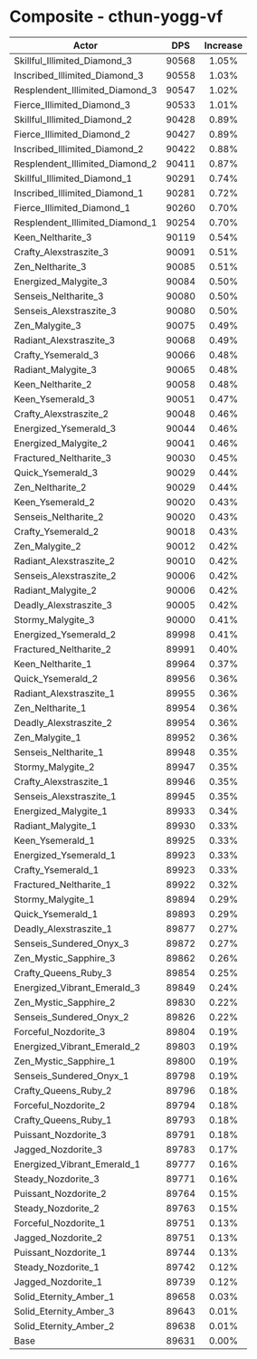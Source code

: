 # Composite - cthun-yogg-vf
| Actor | DPS | Increase |
|---|:---:|:---:|
|Skillful_Illimited_Diamond_3|90568|1.05%|
|Inscribed_Illimited_Diamond_3|90558|1.03%|
|Resplendent_Illimited_Diamond_3|90547|1.02%|
|Fierce_Illimited_Diamond_3|90533|1.01%|
|Skillful_Illimited_Diamond_2|90428|0.89%|
|Fierce_Illimited_Diamond_2|90427|0.89%|
|Inscribed_Illimited_Diamond_2|90422|0.88%|
|Resplendent_Illimited_Diamond_2|90411|0.87%|
|Skillful_Illimited_Diamond_1|90291|0.74%|
|Inscribed_Illimited_Diamond_1|90281|0.72%|
|Fierce_Illimited_Diamond_1|90260|0.70%|
|Resplendent_Illimited_Diamond_1|90254|0.70%|
|Keen_Neltharite_3|90119|0.54%|
|Crafty_Alexstraszite_3|90091|0.51%|
|Zen_Neltharite_3|90085|0.51%|
|Energized_Malygite_3|90084|0.50%|
|Senseis_Neltharite_3|90080|0.50%|
|Senseis_Alexstraszite_3|90080|0.50%|
|Zen_Malygite_3|90075|0.49%|
|Radiant_Alexstraszite_3|90068|0.49%|
|Crafty_Ysemerald_3|90066|0.48%|
|Radiant_Malygite_3|90065|0.48%|
|Keen_Neltharite_2|90058|0.48%|
|Keen_Ysemerald_3|90051|0.47%|
|Crafty_Alexstraszite_2|90048|0.46%|
|Energized_Ysemerald_3|90044|0.46%|
|Energized_Malygite_2|90041|0.46%|
|Fractured_Neltharite_3|90030|0.45%|
|Quick_Ysemerald_3|90029|0.44%|
|Zen_Neltharite_2|90029|0.44%|
|Keen_Ysemerald_2|90020|0.43%|
|Senseis_Neltharite_2|90020|0.43%|
|Crafty_Ysemerald_2|90018|0.43%|
|Zen_Malygite_2|90012|0.42%|
|Radiant_Alexstraszite_2|90010|0.42%|
|Senseis_Alexstraszite_2|90006|0.42%|
|Radiant_Malygite_2|90006|0.42%|
|Deadly_Alexstraszite_3|90005|0.42%|
|Stormy_Malygite_3|90000|0.41%|
|Energized_Ysemerald_2|89998|0.41%|
|Fractured_Neltharite_2|89991|0.40%|
|Keen_Neltharite_1|89964|0.37%|
|Quick_Ysemerald_2|89956|0.36%|
|Radiant_Alexstraszite_1|89955|0.36%|
|Zen_Neltharite_1|89954|0.36%|
|Deadly_Alexstraszite_2|89954|0.36%|
|Zen_Malygite_1|89952|0.36%|
|Senseis_Neltharite_1|89948|0.35%|
|Stormy_Malygite_2|89947|0.35%|
|Crafty_Alexstraszite_1|89946|0.35%|
|Senseis_Alexstraszite_1|89945|0.35%|
|Energized_Malygite_1|89933|0.34%|
|Radiant_Malygite_1|89930|0.33%|
|Keen_Ysemerald_1|89925|0.33%|
|Energized_Ysemerald_1|89923|0.33%|
|Crafty_Ysemerald_1|89923|0.33%|
|Fractured_Neltharite_1|89922|0.32%|
|Stormy_Malygite_1|89894|0.29%|
|Quick_Ysemerald_1|89893|0.29%|
|Deadly_Alexstraszite_1|89877|0.27%|
|Senseis_Sundered_Onyx_3|89872|0.27%|
|Zen_Mystic_Sapphire_3|89862|0.26%|
|Crafty_Queens_Ruby_3|89854|0.25%|
|Energized_Vibrant_Emerald_3|89849|0.24%|
|Zen_Mystic_Sapphire_2|89830|0.22%|
|Senseis_Sundered_Onyx_2|89826|0.22%|
|Forceful_Nozdorite_3|89804|0.19%|
|Energized_Vibrant_Emerald_2|89803|0.19%|
|Zen_Mystic_Sapphire_1|89800|0.19%|
|Senseis_Sundered_Onyx_1|89798|0.19%|
|Crafty_Queens_Ruby_2|89796|0.18%|
|Forceful_Nozdorite_2|89794|0.18%|
|Crafty_Queens_Ruby_1|89793|0.18%|
|Puissant_Nozdorite_3|89791|0.18%|
|Jagged_Nozdorite_3|89783|0.17%|
|Energized_Vibrant_Emerald_1|89777|0.16%|
|Steady_Nozdorite_3|89771|0.16%|
|Puissant_Nozdorite_2|89764|0.15%|
|Steady_Nozdorite_2|89763|0.15%|
|Forceful_Nozdorite_1|89751|0.13%|
|Jagged_Nozdorite_2|89751|0.13%|
|Puissant_Nozdorite_1|89744|0.13%|
|Steady_Nozdorite_1|89742|0.12%|
|Jagged_Nozdorite_1|89739|0.12%|
|Solid_Eternity_Amber_1|89658|0.03%|
|Solid_Eternity_Amber_3|89643|0.01%|
|Solid_Eternity_Amber_2|89638|0.01%|
|Base|89631|0.00%|

